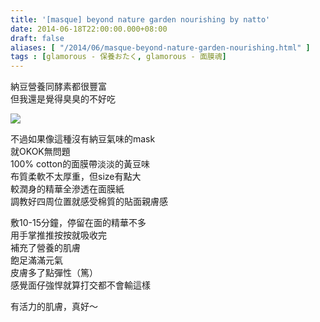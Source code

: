 ```yaml
---
title: '[masque] beyond nature garden nourishing by natto'
date: 2014-06-18T22:00:00.000+08:00
draft: false
aliases: [ "/2014/06/masque-beyond-nature-garden-nourishing.html" ]
tags : [glamorous - 保養おたく, glamorous - 面膜魂]
---
```


納豆營養同酵素都很豐富  
但我還是覺得臭臭的不好吃  

[![](https://3.bp.blogspot.com/-aGSuLKs3wl4/XEMi5VCmvnI/AAAAAAAAFus/s9ZMJiYMNSMsYukUYTtxwbGJNTSh-XZCQCLcBGAs/s640/14196607377_153bdc5b6d_z.jpg)](https://3.bp.blogspot.com/-aGSuLKs3wl4/XEMi5VCmvnI/AAAAAAAAFus/s9ZMJiYMNSMsYukUYTtxwbGJNTSh-XZCQCLcBGAs/s1600/14196607377_153bdc5b6d_z.jpg)

不過如果像這種沒有納豆氣味的mask  
就OKOK無問題  
100% cotton的面膜帶淡淡的黃豆味  
布質柔軟不太厚重，但size有點大  
較潤身的精華全滲透在面膜紙  
調教好四周位置就感受棉質的貼面親膚感  
  
敷10-15分鐘，停留在面的精華不多  
用手掌推推按按就吸收完  
補充了營養的肌膚  
飽足滿滿元氣  
皮膚多了點彈性（篤）  
感覺面仔強悍就算打交都不會輸這樣  
  
有活力的肌膚，真好～
